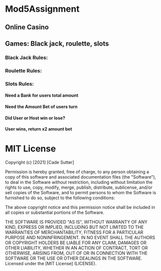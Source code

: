 # Mod5Assignment
## Online Casino 
## Games: Black jack, roulette, slots

### Black Jack Rules:

### Roulette Rules:

### Slots Rules:


#### Need a Bank for users total amount
#### Need the Amount Bet of users turn
#### Did User or Host win or lose?
#### User wins, return x2 amount bet











# MIT License

Copyright (c) [2021] [Cade Sutter]

Permission is hereby granted, free of charge, to any person obtaining a copy
of this software and associated documentation files (the "Software"), to deal
in the Software without restriction, including without limitation the rights
to use, copy, modify, merge, publish, distribute, sublicense, and/or sell
copies of the Software, and to permit persons to whom the Software is
furnished to do so, subject to the following conditions:

The above copyright notice and this permission notice shall be included in all
copies or substantial portions of the Software.

THE SOFTWARE IS PROVIDED "AS IS", WITHOUT WARRANTY OF ANY KIND, EXPRESS OR
IMPLIED, INCLUDING BUT NOT LIMITED TO THE WARRANTIES OF MERCHANTABILITY,
FITNESS FOR A PARTICULAR PURPOSE AND NONINFRINGEMENT. IN NO EVENT SHALL THE
AUTHORS OR COPYRIGHT HOLDERS BE LIABLE FOR ANY CLAIM, DAMAGES OR OTHER
LIABILITY, WHETHER IN AN ACTION OF CONTRACT, TORT OR OTHERWISE, ARISING FROM,
OUT OF OR IN CONNECTION WITH THE SOFTWARE OR THE USE OR OTHER DEALINGS IN THE
SOFTWARE. 
Licensed under the [MIT License] (LICENSE).
